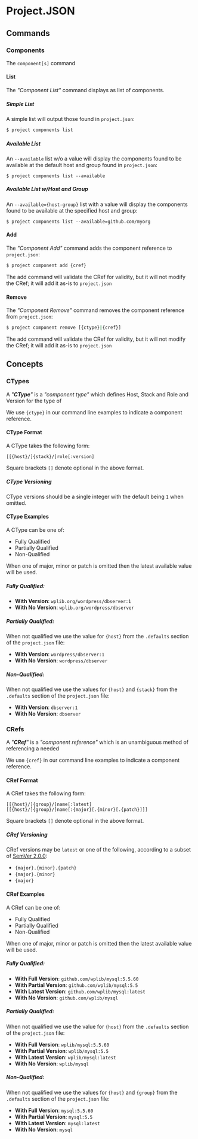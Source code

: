 # Project.JSON


## Commands


### Components

The `component[s]` command

#### List 
The _"Component List"_ command displays as list of components.

##### Simple List
A simple list will output those found in `project.json`:     
```bash
$ project components list 
```

##### Available List
An `--available` list w/o a value will display the components found to be available at 
the default host and group found in `project.json`:       
```
$ project components list --available 
```

##### Available List w/Host and Group
An `--available={host-group}` list with a value will display the components found to be available at 
the specified host and group:       
```
$ project components list --available=github.com/myorg 
```

#### Add
The _"Component Add"_ command adds the component reference to `project.json`:     
```bash
$ project component add {cref} 
```
The add command will validate the CRef for validity, but it will not modify 
the CRef; it will add it as-is to `project.json`

#### Remove
The _"Component Remove"_ command removes the component reference from `project.json`:     
```bash
$ project component remove [{ctype}|{cref}] 
```
The add command will validate the CRef for validity, but it will not modify 
the CRef; it will add it as-is to `project.json`



## Concepts

### CTypes
A _"**CType**"_ is a _"component type"_ which defines Host, Stack and Role and Version 
for the type of     

We use `{ctype}` in our command line examples to indicate a component reference.

#### CType Format

A CType takes the following form:

```
[[{host}/]{stack}/]role[:version]
```

Square brackets `[]` denote optional in the above format.

##### CType Versioning

CType versions should be a single integer with the default being `1` 
when omitted.


#### CType Examples

A CType can be one of:

- Fully Qualified
- Partially Qualified
- Non-Qualified

When one of major, minor or patch is omitted then the latest
available value will be used.   

##### Fully Qualified:
- **With Version**: `wplib.org/wordpress/dbserver:1`  
- **With No Version**: `wplib.org/wordpress/dbserver` 

##### Partially Qualified:
When not qualified we use the value for `{host}` from the `.defaults` 
section of the `project.json` file:
 
- **With Version**: `wordpress/dbserver:1`  
- **With No Version**: `wordpress/dbserver` 

##### Non-Qualified:
When not qualified we use the values for `{host}` and `{stack}` from 
the `.defaults` section of the `project.json` file:
 
- **With Version**: `dbserver:1`  
- **With No Version**: `dbserver` 


### CRefs

A _"**CRef**"_ is a _"component reference"_ which is an unambiguous method of 
referencing a needed   

We use `{cref}` in our command line examples to indicate a component reference.

#### CRef Format

A CRef takes the following form:

```
[[{host}/]{group}/]name[:latest]
[[{host}/]{group}/]name[:{major}[.{minor}[.{patch}]]]
```

Square brackets `[]` denote optional in the above format.

##### CRef Versioning

CRef versions may be `latest` or one of the following, according to a subset of [SemVer 2.0.0](https:/semver.org/): 

- `{major}.{minor}.{patch}`
- `{major}.{minor}`
- `{major}`


#### CRef Examples

A CRef can be one of:

- Fully Qualified
- Partially Qualified
- Non-Qualified

When one of major, minor or patch is omitted then the latest
available value will be used.   

##### Fully Qualified:
- **With Full Version**: `github.com/wplib/mysql:5.5.60`  
- **With Partial Version**: `github.com/wplib/mysql:5.5` 
- **With Latest Version**: `github.com/wplib/mysql:latest` 
- **With No Version**: `github.com/wplib/mysql` 

##### Partially Qualified:
When not qualified we use the value for `{host}` from the `.defaults` 
section of the `project.json` file:
 
- **With Full Version**: `wplib/mysql:5.5.60`  
- **With Partial Version**: `wplib/mysql:5.5` 
- **With Latest Version**: `wplib/mysql:latest` 
- **With No Version**: `wplib/mysql` 

##### Non-Qualified:
When not qualified we use the values for `{host}` and `{group}` from 
the `.defaults` section of the `project.json` file:
 
- **With Full Version**: `mysql:5.5.60`  
- **With Partial Version**: `mysql:5.5` 
- **With Latest Version**: `mysql:latest` 
- **With No Version**: `mysql` 




